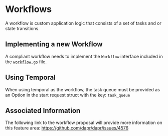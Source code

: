 # Workflows

A workflow is custom application logic that consists of a set of tasks and or state transitions.

## Implementing a new Workflow

A compliant workflow needs to implement the `Workflow` interface included in the [`workflow.go`](workflow.go) file.

## Using Temporal

When using temporal as the workflow, the task queue must be provided as an Option in the start request struct with the key: `task_queue`

## Associated Information

The following link to the workflow proposal will provide more information on this feature area: https://github.com/dapr/dapr/issues/4576
